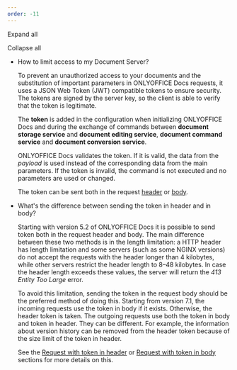 ```yaml
---
order: -11
---
```


Expand all

Collapse all

* How to limit access to my Document Server?

  To prevent an unauthorized access to your documents and the substitution of important parameters in ONLYOFFICE Docs requests, it uses a JSON Web Token (JWT) compatible tokens to ensure security. The tokens are signed by the server key, so the client is able to verify that the token is legitimate.

  The **token** is added in the configuration when initializing ONLYOFFICE Docs and during the exchange of commands between **document storage service** and **document editing service**, **document command service** and **document conversion service**.

  ONLYOFFICE Docs validates the token. If it is valid, the data from the *payload* is used instead of the corresponding data from the main parameters. If the token is invalid, the command is not executed and no parameters are used or changed.

  The token can be sent both in the request [header](/editors/signature/request) or [body](/editors/signature/body).

- What's the difference between sending the token in header and in body?

  Starting with version 5.2 of ONLYOFFICE Docs it is possible to send token both in the request header and body. The main difference between these two methods is in the length limitation: a HTTP header has length limitation and some servers (such as some NGINX versions) do not accept the requests with the header longer than 4 kilobytes, while other servers restrict the header length to 8–48 kilobytes. In case the header length exceeds these values, the server will return the *413 Entity Too Large* error.

  To avoid this limitation, sending the token in the request body should be the preferred method of doing this. Starting from version 7.1, the incoming requests use the token in body if it exists. Otherwise, the header token is taken. The outgoing requests use both the token in body and token in header. They can be different. For example, the information about version history can be removed from the header token because of the size limit of the token in header.

  See the [Request with token in header](/editors/signature/request) or [Request with token in body](/editors/signature/body) sections for more details on this.
